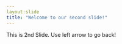 ```yaml
---
layout:slide
title: "Welcome to our second slide!"
---
```

This is 2nd Slide.
Use left arrow to go back!
